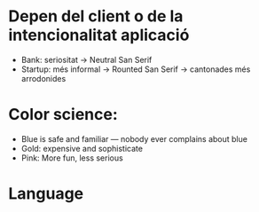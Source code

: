 # Depen del client o de la intencionalitat aplicació

- Bank: seriositat -> Neutral San Serif
- Startup: més informal -> Rounted San Serif -> cantonades més arrodonides

# Color science:

- Blue is safe and familiar — nobody ever complains about blue
- Gold: expensive and sophisticate
- Pink: More fun, less serious

# Language

